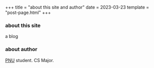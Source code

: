 +++
title = "about this site and author"
date = 2023-03-23
template = "post-page.html"
+++

### about this site
a blog

### about author
[PNU](https://cse.pusan.ac.kr/cseEng/index..do) student. CS Major.
